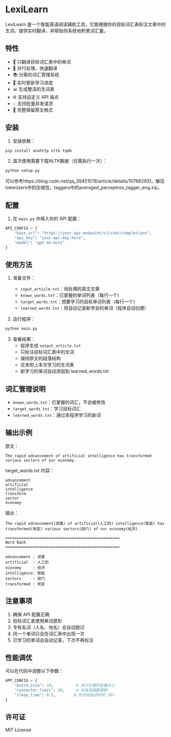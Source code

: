 # LexiLearn

LexiLearn 是一个智能英语阅读辅助工具，它能根据你的目标词汇表标注文章中的生词，提供实时翻译，并帮助你系统地积累词汇量。

## 特性

- 🎯 只翻译目标词汇表中的单词
- 🚀 并行处理，快速翻译
- 📚 分离的词汇管理系统
- 🔄 实时更新学习进度
- 📊 生成整洁的生词表
- 🌐 支持自定义 API 端点
- 💡 支持批量并发请求
- 📄 完整保留原文格式

## 安装

1. 安装依赖：
```bash
pip install aiohttp nltk tqdm
```

2. 首次使用需要下载NLTK数据（仅需执行一次）：
```bash
python setup.py
```
可以参考https://blog.csdn.net/qq_39451578/article/details/107682931，解压tokenizers中的压缩包，taggers中的averaged_perceptron_tagger_eng.zip。

## 配置

1. 在 `main.py` 中填入你的 API 配置：
```python
API_CONFIG = {
    "base_url": "https://your-api-endpoint/v1/chat/completions",
    "api_key": "your-api-key-here",
    "model": "gpt-4o-mini"
}
```

## 使用方法

1. 准备文件：
   - `input_article.txt`：待处理的英文文章
   - `known_words.txt`：已掌握的单词列表（每行一个）
   - `target_words.txt`：想要学习的目标单词列表（每行一个）
   - `learned_words.txt`：将自动记录新学会的单词（程序自动创建）

2. 运行程序：
```bash
python main.py
```

3. 查看结果：
   - 程序生成 `output_article.txt`
   - 只标注目标词汇表中的生词
   - 保持原文的段落结构
   - 文末附上本次学习的生词表
   - 新学习的单词自动添加到 learned_words.txt

## 词汇管理说明

- `known_words.txt`：已掌握的词汇，不会被修改
- `target_words.txt`：学习目标词汇
- `learned_words.txt`：通过本程序学习的新词

## 输出示例

原文：
```text
The rapid advancement of artificial intelligence has transformed various sectors of our economy.
```

target_words.txt 内容：
```text
advancement
artificial
intelligence
transform
sector
economy
```

输出：
```text
The rapid advancement(进展) of artificial(人工的) intelligence(智能) has transformed(改变) various sectors(部门) of our economy(经济).

==================================================
Word Bank
==================================================

advancement : 进展
artificial  : 人工的
economy     : 经济
intelligence: 智能
sectors     : 部门
transformed : 改变
```

## 注意事项

1. 确保 API 配置正确
2. 目标词汇表使用单词原形
3. 专有名词（人名、地名）会自动跳过
4. 同一个单词只会在词汇表中出现一次
5. 已学习的单词会自动记录，下次不再标注

## 性能调优

可以在代码中调整以下参数：
```python
APP_CONFIG = {
    "batch_size": 10,          # 并行处理的批量大小
    "connector_limit": 10,     # 并发连接数限制
    "sleep_time": 0.5,        # 批次间延迟时间（秒）
}
```

## 许可证

MIT License
